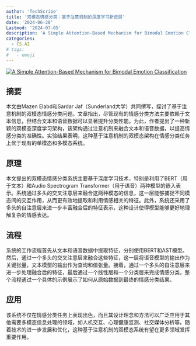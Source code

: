 ```yaml
---
author: 'TechScribe'
title: '双模态情感分类：基于注意机制的深度学习新进展'
date: '2024-06-28'
Lastmod: '2024-07-05'
description: 'A Simple Attention-Based Mechanism for Bimodal Emotion Classification'
categories:
  - CS.AI
# tags:
#   - emoji
---
```


[![A Simple Attention-Based Mechanism for Bimodal Emotion Classification](https://arxiv-research-1301205113.cos.ap-guangzhou.myqcloud.com/images/2407.00134v1.pdf_0.jpg)](https://arxiv.org/abs/2407.00134v1)

## 摘要

本文由Mazen Elabd和Sardar Jaf（Sunderland大学）共同撰写，探讨了基于注意机制的双模态情感分类问题。文章指出，尽管现有的情感分类方法主要依赖于文本信息，但结合文本和语音数据可以显著提升分类性能。为此，作者提出了一种新颖的双模态深度学习架构，该架构通过注意机制来融合文本和语音数据，以提高情感分类的准确性。实验结果表明，这种基于注意机制的双模态架构在情感分类任务上优于现有的单模态和多模态系统。<!--more-->

## 原理

本文提出的双模态情感分类系统主要基于深度学习技术，特别是利用了BERT（用于文本）和Audio Spectrogram Transformer（用于语音）两种模型的嵌入表示。系统通过多头的交叉注意层来融合这两种模态的信息，这一层能够捕捉不同模态间的交互作用，从而更有效地提取和利用情感相关的特征。此外，系统还采用了多头的自注意层来进一步丰富融合后的特征表示，这种设计使得模型能够更好地理解复杂的情感表达。

## 流程

系统的工作流程首先从文本和语音数据中提取特征，分别使用BERT和AST模型。然后，通过一个多头的交叉注意层来融合这些特征，这一层将语音模型的输出作为关键张量，文本模型的输出作为查询和值张量。接着，通过一个多头的自注意层来进一步处理融合后的特征，最后通过一个线性层和一个分类层来完成情感分类。整个流程通过一个具体的示例展示了如何从原始数据到最终的情感分类结果。

## 应用

该系统不仅在情感分类任务上表现出色，而且其设计理念和方法可以广泛应用于其他需要多模态信息处理的领域，如人机交互、心理健康监测、社交媒体分析等。随着技术的进一步发展和优化，这种基于注意机制的双模态系统有望在更多领域发挥重要作用。